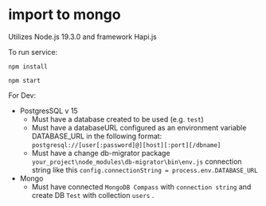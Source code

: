 # import to mongo

Utilizes Node.js 19.3.0 and framework Hapi.js

To run service:

```
npm install
```
```
npm start
```

For Dev:

* PostgresSQL v 15
    * Must have a database created to be used (e.g. `test`)
    * Must have a databaseURL configured as an environment variable DATABASE_URL in the following format: `postgresql://[user[:password]@][host][:port][/dbname]`
    * Must have a change db-migrator package `your_project\node_modules\db-migrator\bin\env.js` connection string like this  `config.connectionString = process.env.DATABASE_URL`
* Mongo
    *  Must have connected `MongoDB Compass` with `connection string` and create DB `Test` with collection `users` .


